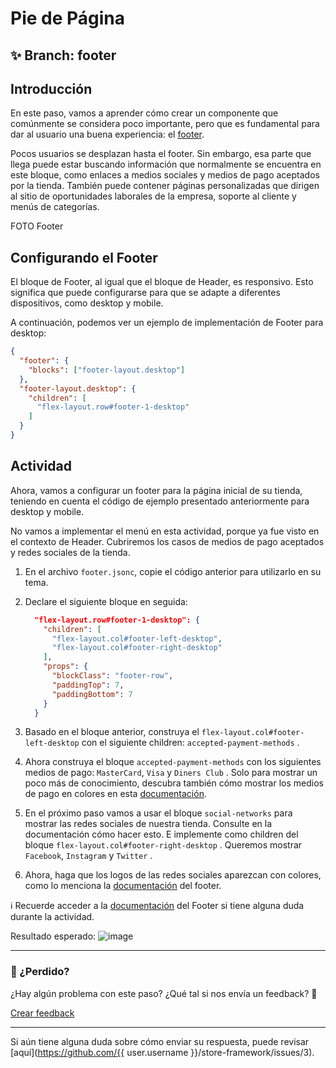 # Pie de Página

## :sparkles: **Branch:** footer

## Introducción 

En este paso, vamos a aprender cómo crear un componente que comúnmente se considera poco importante, pero que es fundamental para dar al usuario una buena experiencia: el [footer](https://vtex.io/docs/components/all/vtex.store-footer/).

Pocos usuarios se desplazan hasta el footer. Sin embargo, esa parte que llega puede estar buscando información que normalmente se encuentra en este bloque, como enlaces a medios sociales y medios de pago aceptados por la tienda. También puede contener páginas personalizadas que dirigen al sitio de oportunidades laborales de la empresa, soporte al cliente y menús de categorías.

FOTO Footer

## Configurando el Footer

El bloque de Footer, al igual que el bloque de Header, es responsivo. Esto significa que puede configurarse para que se adapte a diferentes dispositivos, como desktop y mobile.

A continuación, podemos ver un ejemplo de implementación de Footer para desktop:

```json
{
  "footer": {
    "blocks": ["footer-layout.desktop"]
  },
  "footer-layout.desktop": {
    "children": [
      "flex-layout.row#footer-1-desktop"
    ]
  }
}
```

## Actividad

Ahora, vamos a configurar un footer para la página inicial de su tienda, teniendo en cuenta el código de ejemplo presentado anteriormente para  desktop y mobile.

No vamos a implementar el menú en esta actividad, porque ya fue visto en el contexto de Header. Cubriremos los casos de medios de pago aceptados y redes sociales de la tienda.

1. En el archivo `footer.jsonc`, copie el código anterior para utilizarlo en su tema.
2. Declare el siguiente bloque en seguida:

    ```json
      "flex-layout.row#footer-1-desktop": {
        "children": [
          "flex-layout.col#footer-left-desktop",
          "flex-layout.col#footer-right-desktop"
        ],
        "props": {
          "blockClass": "footer-row",
          "paddingTop": 7,
          "paddingBottom": 7
        }
      }
    ```

3. Basado en el bloque anterior, construya el `flex-layout.col#footer-left-desktop` con el siguiente children: `accepted-payment-methods` .

4. Ahora construya el bloque `accepted-payment-methods` con los siguientes medios de pago: `MasterCard`, `Visa` y `Diners Club` . Solo para mostrar un poco más de conocimiento, descubra también cómo mostrar los medios de pago en  colores en esta [documentación](https://vtex.io/docs/components/all/vtex.store-footer/).

5. En el próximo paso vamos a usar el bloque `social-networks` para mostrar las redes sociales de nuestra tienda. Consulte en la documentación cómo hacer esto. E implemente como children del bloque `flex-layout.col#footer-right-desktop` . Queremos mostrar `Facebook`, `Instagram` y `Twitter` .

6. Ahora, haga que los logos de las redes sociales aparezcan con colores, como lo menciona la [documentación](https://vtex.io/docs/components/all/vtex.store-footer/) del footer.

:information_source: Recuerde acceder a la [documentación](https://vtex.io/docs/components/all/vtex.store-footer/) del  Footer si tiene alguna duda durante la actividad. 

Resultado esperado:
![image](https://user-images.githubusercontent.com/12139385/70229436-00105f80-1735-11ea-9c26-9f16a3820f52.png)

---

### :no_entry_sign: ¿Perdido? 

¿Hay algún problema con este paso? ¿Qué tal si nos envía un feedback? :pray:

[Crear feedback](https://docs.google.com/forms/d/e/1FAIpQLSeaWrm0Hogm-txm5Ww6mUa68eDuE3WnpFjUSVJ3Wi3dnmCb7A/viewform?usp=pp_url&entry.1784529524=Rodap%C3%A9) 

----

Si aún tiene alguna duda sobre cómo enviar su respuesta, puede revisar [aquí](https://github.com/{{ user.username }}/store-framework/issues/3).
